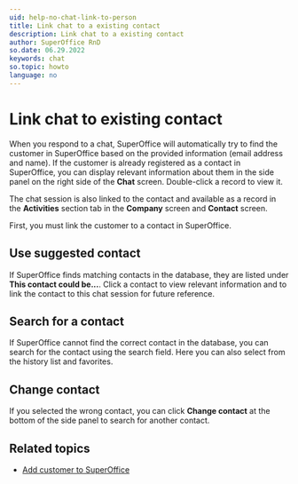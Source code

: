 ```yaml
---
uid: help-no-chat-link-to-person
title: Link chat to a existing contact
description: Link chat to a existing contact
author: SuperOffice RnD
so.date: 06.29.2022
keywords: chat
so.topic: howto
language: no
---
```


# Link chat to existing contact

When you respond to a chat, SuperOffice will automatically try to find the customer in SuperOffice based on the provided information (email address and name). If the customer is already registered as a contact in SuperOffice, you can display relevant information about them in the side panel on the right side of the **Chat** screen. Double-click a record to view it.

The chat session is also linked to the contact and available as a record in the **Activities** section tab in the **Company** screen and **Contact** screen.

First, you must link the customer to a contact in SuperOffice.

## Use suggested contact

If SuperOffice finds matching contacts in the database, they are listed under **This contact could be...**. Click a contact to view relevant information and to link the contact to this chat session for future reference.

## Search for a contact

If SuperOffice cannot find the correct contact in the database, you can search for the contact using the search field. Here you can also select from the history list and favorites.

## Change contact

If you selected the wrong contact, you can click **Change contact** at the bottom of the side panel to search for another contact.

## Related topics

* [Add customer to SuperOffice][1]

<!-- Referenced links -->
[1]: create-contact.md

<!-- Referenced images -->

